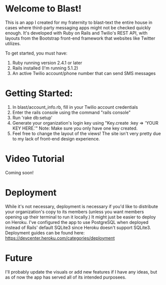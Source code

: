 # Welcome to Blast!
This is an app I created for my fraternity to blast-text the entire house in cases where third-party messaging apps might not be checked quickly enough. It's developed with Ruby on Rails and Twilio's REST API, with layouts from the Bootstrap front-end framework that websites like Twitter utilizes.

To get started, you must have: 
1. Ruby running version 2.4.1 or later
2. Rails installed (I'm running 5.1.2)
3. An active Twilio account/phone number that can send SMS messages

# Getting Started:
1. In blast/account_info.rb, fill in your Twilio account credentials 
2. Enter the rails console using the command "rails console" 
3. Run 'rake db:setup'
4. Generate your organization's login key using "Key.create :key => 'YOUR KEY HERE.'" Note: Make sure you only have one key created. 
5. Feel free to change the layout of the views! The site isn't very pretty due to my lack of front-end design experience. 

# Video Tutorial
Coming soon! 


# Deployment
While it's not necessary, deployment is necessary if you'd like to distribute your organization's copy to its members (unless you want members opening up their terminal to run it locally.) It might just be easier to deploy on Heroku. I've configured the app to use PostgreSQL when deployed instead of Rails' default SQLite3 since Heroku doesn't support SQLite3. Deployment guides can be found here: https://devcenter.heroku.com/categories/deployment

# Future
I'll probably update the visuals or add new features if I have any ideas, but as of now the app has served all of its intended purposees. 
